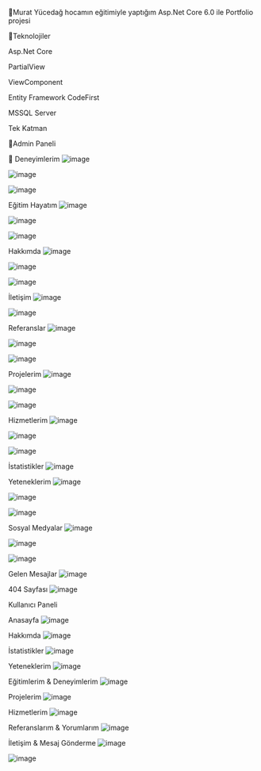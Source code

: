 👋Murat Yücedağ hocamın eğitimiyle yaptığım Asp.Net Core 6.0 ile Portfolio projesi

🎉Teknolojiler

Asp.Net Core

PartialView

ViewComponent

Entity Framework CodeFirst

MSSQL Server

Tek Katman

🧑Admin Paneli

📍 Deneyimlerim
![image](https://github.com/user-attachments/assets/9704c6d5-8556-4dfd-a95b-2dee7c8dc542)

![image](https://github.com/user-attachments/assets/17f30c17-9d08-40ac-adc8-2ea9912ee7d0)

![image](https://github.com/user-attachments/assets/5ddb6c03-b3d0-493e-9240-292b60e14d0e)


Eğitim Hayatım
![image](https://github.com/user-attachments/assets/ebdfbf01-6b09-42a0-bb13-0839be04fd22)

![image](https://github.com/user-attachments/assets/c238e08f-1496-405a-8a86-7711f53e6593)

![image](https://github.com/user-attachments/assets/1e2b2a63-5fa4-489e-a572-f7076a090bbf)

Hakkımda 
![image](https://github.com/user-attachments/assets/7e20819f-fa8f-4a83-8b6f-f16a18e7d72d)

![image](https://github.com/user-attachments/assets/e4a4a6cf-3014-4336-b3b5-96827a69b2ff)

![image](https://github.com/user-attachments/assets/062bdc98-8d99-477c-8d13-fd0be64de5c1)

İletişim
![image](https://github.com/user-attachments/assets/6e4c1b40-f37e-435b-84a7-e8925a55946f)

![image](https://github.com/user-attachments/assets/80e9fb79-391e-4e67-9464-63b9d08e4692)

Referanslar
![image](https://github.com/user-attachments/assets/07090420-c8ad-450a-992d-2cb63f949932)

![image](https://github.com/user-attachments/assets/412def6c-ac23-4d96-a742-2ed12d1cee94)

![image](https://github.com/user-attachments/assets/538714f3-50bb-4b49-8ce1-00e3ce37c68e)

Projelerim
![image](https://github.com/user-attachments/assets/2d11c388-aa3d-4916-a1f9-3ef64ec5c0e2)

![image](https://github.com/user-attachments/assets/e316abb6-4b21-4997-ba55-de0a3e247bd6)

![image](https://github.com/user-attachments/assets/42d2a392-4195-49c3-8722-a034cf6ff5da)

Hizmetlerim
![image](https://github.com/user-attachments/assets/de14c95f-dbe2-4bdb-9bf7-6aabae44432b)

![image](https://github.com/user-attachments/assets/10c02e51-da38-4e58-8258-d6cbf5e81553)

![image](https://github.com/user-attachments/assets/ba84e33c-d09a-4d54-968b-372e11841897)

İstatistikler
![image](https://github.com/user-attachments/assets/6783b920-936c-4ba8-9f44-2b202cb2de7f)

Yeteneklerim
![image](https://github.com/user-attachments/assets/6dc0f0ae-3ea6-4c13-9b7b-edafd4bac0f6)

![image](https://github.com/user-attachments/assets/1d6fb5de-9a6c-4843-822f-4e4146277c5e)

![image](https://github.com/user-attachments/assets/4c1c9c6f-7bda-4034-9d22-85e2a130c720)

Sosyal Medyalar
![image](https://github.com/user-attachments/assets/46600b40-57ac-49f2-906b-07424ea0e7fd)

![image](https://github.com/user-attachments/assets/d54b6cbd-763a-467a-bd03-dac2674f28f0)

![image](https://github.com/user-attachments/assets/e71b0cab-876b-4947-bffc-74ca50898b96)


Gelen Mesajlar
![image](https://github.com/user-attachments/assets/e1830f5f-6752-4979-a1b5-d357b6bcd2d2)

404 Sayfası
![image](https://github.com/user-attachments/assets/03e55cbb-ca2a-4e97-860d-a9f4337e0ebd)



Kullanıcı Paneli

Anasayfa
![image](https://github.com/user-attachments/assets/5274b70d-2fb5-403f-813e-65ba2d5fb664)

Hakkımda
![image](https://github.com/user-attachments/assets/6a85cade-5ad6-47b0-ab93-583e9b7f39d1)

İstatistikler
![image](https://github.com/user-attachments/assets/e68a80ce-fc1b-4a57-b392-e7574a7d82f1)

Yeteneklerim
![image](https://github.com/user-attachments/assets/4428b377-6f68-48d7-b9cc-0f76432cccf6)

Eğitimlerim & Deneyimlerim
![image](https://github.com/user-attachments/assets/da57b2e7-b82f-423e-b79b-a3303fc69c51)

Projelerim
![image](https://github.com/user-attachments/assets/f9b5c8ea-8681-498e-87ef-eee7c8ce82c1)

Hizmetlerim
![image](https://github.com/user-attachments/assets/1f4cacc1-ee17-4cab-9b5f-a06a05c87941)

Referanslarım & Yorumlarım
![image](https://github.com/user-attachments/assets/98cb35b3-1888-4068-8d53-75ba1e73e049)

İletişim & Mesaj Gönderme
![image](https://github.com/user-attachments/assets/ba1614c4-6997-4f35-8202-49a7d217b299)

![image](https://github.com/user-attachments/assets/d0d2ba08-f0e9-4ab0-b93b-45465c299a69)
